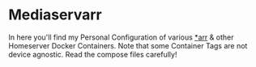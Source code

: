<!DOCTYPE html>
<html>
<head>
</head>
<body>
<h1>Mediaservarr</h1>
<p>In here you'll find my Personal Configuration of various <a href="wiki.servarr.com/">*arr</a> & other Homeserver Docker Containers.
 Note that some Container Tags are not device agnostic.
  Read the compose files carefully!
  </p>

</body>
</html> 
